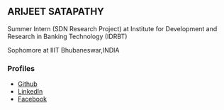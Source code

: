 
## ARIJEET SATAPATHY
Summer Intern (SDN Research Project) at Institute for Development and Research in Banking Technology (IDRBT) 

Sophomore at IIIT Bhubaneswar,INDIA

### Profiles
 * [Github](https://github.com/arijeetsat)
 * [LinkedIn](https://www.linkedin.com/in/arijeetsat)
 * [Facebook](https://www.facebook.com/arijeet.satapathy)
